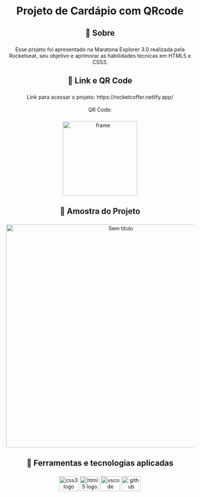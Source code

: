 <h1 align="center">Projeto de Cardápio com QRcode</h1>

###

<h2 align="center">🎯 Sobre</h2>

###

<p align="center">Esse projeto foi apresentado na Maratona Explorer 3.0 realizada pela Rocketseat, seu objetivo e aprimorar as habilidades técnicas em HTML5 e CSS3.</p>

###

<h2 align="center">🔗 Link e QR Code</h2>

###

<p align="center">Link para acessar o projeto: https://rocketcoffer.netlify.app/<br><br>QR Code:</p>

###

<div align="center">
  <img height="200" src="https://iili.io/UseSol.png" alt="frame" border="0"/>
</div>

###

<h2 align="center">📃 Amostra do Projeto</h2>

###

<div align="center">
  <img height="600" src="https://iili.io/UsePSe.jpg" alt="Sem título" border="0">
</div>

###

<h2 align="center">🚀 Ferramentas e tecnologias aplicadas</h2>

###

<div align="center">
  <img src="https://cdn.jsdelivr.net/gh/devicons/devicon/icons/css3/css3-original.svg" height="40" width="52" alt="css3 logo"  />
  <img src="https://cdn.jsdelivr.net/gh/devicons/devicon/icons/html5/html5-original.svg" height="40" width="52" alt="html5 logo"  />
  <img src="https://cdn.jsdelivr.net/gh/devicons/devicon/icons/vscode/vscode-original.svg" height="40" width="52" alt="vscode logo"  />
  <img src="https://cdn.jsdelivr.net/gh/devicons/devicon/icons/github/github-original.svg" height="40" width="52" alt="github logo"  />
</div>

###
